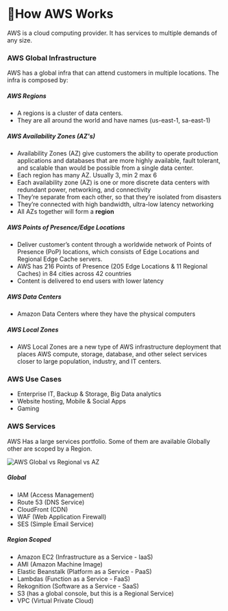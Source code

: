 # 📝How AWS Works

AWS is a cloud computing provider. It has services to multiple demands of any size.

### AWS Global Infrastructure

AWS has a global infra that can attend customers in multiple locations. The infra is composed by:

##### AWS Regions

- A regions is a cluster of data centers.
- They are all around the world and have names (us-east-1, sa-east-1)

##### AWS Availability Zones (AZ's)

- Availability Zones (AZ) give customers the ability to operate production applications and databases that are more highly available, fault tolerant, and scalable than would be possible from a single data center.
- Each region has many AZ. Usually 3, min 2 max 6
- Each availability zone (AZ) is one or more discrete data centers with redundant power, networking, and connectivity
- They’re separate from each other, so that they’re isolated from disasters
- They’re connected with high bandwidth, ultra-low latency networking
- All AZs together will form a **region**

##### AWS Points of Presence/Edge Locations

- Deliver customer’s content through a worldwide network of Points of Presence (PoP) locations, which consists of Edge Locations and Regional Edge Cache servers.
- AWS has 216 Points of Presence (205 Edge Locations & 11 Regional Caches) in 84 cities across 42 countries
- Content is delivered to end users with lower latency

##### AWS Data Centers

- Amazon Data Centers where they have the physical computers

##### AWS Local Zones

- AWS Local Zones are a new type of AWS infrastructure deployment that places AWS compute, storage, database, and other select services closer to large population, industry, and IT centers.

### AWS Use Cases

- Enterprise IT, Backup & Storage, Big Data analytics
- Website hosting, Mobile & Social Apps
- Gaming

### AWS Services

AWS Has a large services portfolio. Some of them are available Globally other are scoped by a Region.

![AWS Global vs Regional vs AZ](https://jayendrapatil.com/wp-content/uploads/2016/03/AWS-Global-vs-Regional-vs-AZs.png)

##### Global

- IAM (Access Management)
- Route 53 (DNS Service)
- CloudFront (CDN)
- WAF (Web Application Firewall)
- SES (Simple Email Service)

##### Region Scoped

- Amazon EC2 (Infrastructure as a Service - IaaS)
- AMI (Amazon Machine Image)
- Elastic Beanstalk (Platform as a Service - PaaS)
- Lambdas (Function as a Service - FaaS)
- Rekognition (Software as a Service - SaaS)
- S3 (has a global console, but this is a Regional Service)
- VPC (Virtual Private Cloud)
